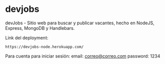 # devjobs
devJobs - Sitio web para buscar y publicar vacantes, hecho en NodeJS, Express, MongoDB y Handlebars.

Link del deployment: 
```
https://devjobs-node.herokuapp.com/
```

Para cuenta para iniciar sesión:
email: correo@correo.com
password: 1234
